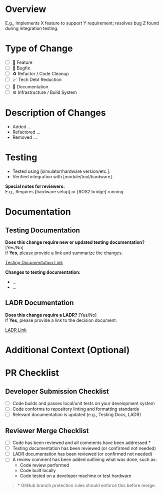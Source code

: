 <!--
Nexxis PR Template
Use this template for all pull requests: features, bugfixes, refactors, tech debt, etc.
Please remove or skip any sections that are not relevant to your PR.
-->

# Overview
<!-- Briefly describe the purpose of this PR. Aim for 2–3 sentences. -->
E.g., Implements X feature to support Y requirement; resolves bug Z found during integration testing.

# Type of Change
<!-- Select the most relevant type(s) for this PR. -->
- [ ] 🚀 Feature
- [ ] 🐞 Bugfix
- [ ] ♻️ Refactor / Code Cleanup
- [ ] 📈 Tech Debt Reduction
- [ ] 📄 Documentation
- [ ] ⚙️ Infrastructure / Build System

# Description of Changes
<!-- Describe what was changed and why. Use bullet points if helpful. -->
- Added ...
- Refactored ...
- Removed ...

# Testing
<!-- Describe what testing you have done and how someone else can reproduce it. -->
- Tested using [simulator/hardware version/etc.].
- Verified integration with [module/tool/hardware].

**Special notes for reviewers:**  
E.g., Requires [hardware setup] or [ROS2 bridge] running.

# Documentation
## Testing Documentation
**Does this change require new or updated testing documentation?** [Yes/No]  
If **Yes**, please provide a link and summarize the changes.

[Testing Documentation Link]()

**Changes to testing documentation:**
- ...
- ...

## LADR Documentation
<!-- Nexxis LADR repo (private): https://github.com/Nexxis-Technology/LADR -->
**Does this change require a LADR?** [Yes/No]  
If **Yes**, please provide a link to the decision document.

[LADR Link]()


# Additional Context (Optional)
<!-- Add any background, edge cases, or related PRs/issues that might help reviewers. -->


# PR Checklist

## Developer Submission Checklist
<!-- Please check off items you've completed before submitting. -->
- [ ] Code builds and passes local/unit tests on your development system
- [ ] Code conforms to repository linting and formatting standards
- [ ] Relevant documentation is updated (e.g., Testing Docs, LADR)

## Reviewer Merge Checklist
<!-- Reviewers, please check off items you've completed before merging. -->
- [ ] Code has been reviewed and all comments have been addressed *
- [ ] Testing documentation has been reviewed (or confirmed not needed)
- [ ] LADR documentation has been reviewed (or confirmed not needed)
- [ ] A review comment has been added outlining what was done, such as:
    - Code review performed
    - Code built locally
    - Code tested on a developer machine or test hardware

> \* GitHub branch protection rules should enforce this before merge.



